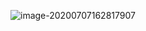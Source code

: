 ![image-20200707162817907](C:\Users\11599\AppData\Roaming\Typora\typora-user-images\image-20200707162817907.png)